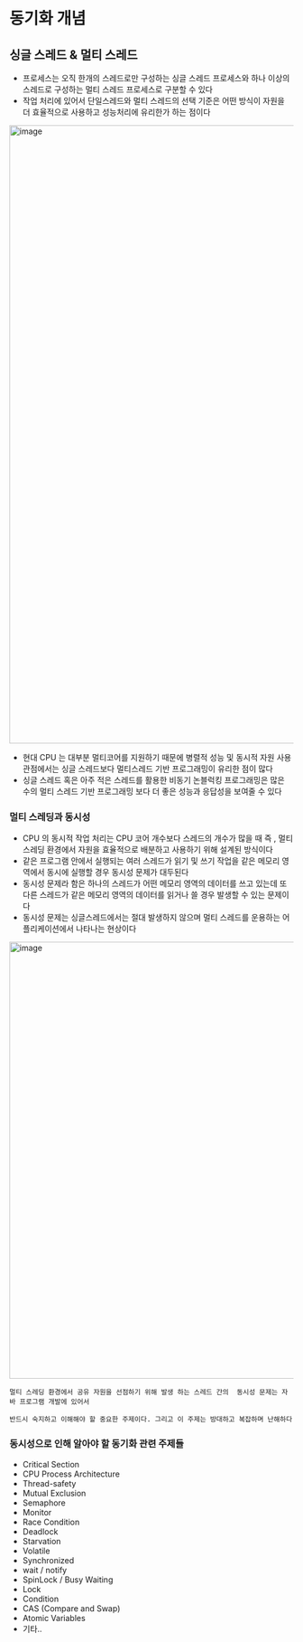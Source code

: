 # 동기화 개념

## 싱글 스레드 & 멀티 스레드

- 프로세스는 오직 한개의 스레드로만 구성하는 싱글 스레드 프로세스와 하나 이상의 스레드로 구성하는 멀티 스레드 프로세스로 구분할 수 있다
- 작업 처리에 있어서 단일스레드와 멀티 스레드의 선택 기준은 어떤 방식이 자원을 더 효율적으로 사용하고 성능처리에 유리한가 하는 점이다

<img width="1094" alt="image" src="https://github.com/saechimdaeki/Dev-Diary/assets/40031858/f9f01d27-3a50-4095-9780-59ccc230e26b">

- 현대 CPU 는 대부분 멀티코어를 지원하기 때문에 병렬적 성능 및 동시적 자원 사용 관점에서는 싱글 스레드보다 멀티스레드 기반 프로그래밍이 유리한 점이 많다
- 싱글 스레드 혹은 아주 적은 스레드를 활용한 비동기 논블럭킹 프로그래밍은 많은 수의 멀티 스레드 기반 프로그래밍 보다 더 좋은 성능과 응답성을 보여줄 수 있다 

### 멀티 스레딩과 동시성

- CPU 의 동시적 작업 처리는 CPU 코어 개수보다 스레드의 개수가 많을 때 즉 , 멀티스레딩 환경에서 자원을 효율적으로 배분하고 사용하기 위해 설계된 방식이다
- 같은 프로그램 안에서 실행되는 여러 스레드가 읽기 및 쓰기 작업을 같은 메모리 영역에서 동시에 실행할 경우 동시성 문제가 대두된다
- 동시성 문제라 함은 하나의 스레드가 어떤 메모리 영역의 데이터를 쓰고 있는데 또 다른 스레드가 같은 메모리 영역의 데이터를 읽거나 쓸 경우 발생할 수 있는 문제이다
- 동시성 문제는 싱글스레드에서는 절대 발생하지 않으며 멀티 스레드를 운용하는 어플리케이션에서 나타나는 현상이다

<img width="773" alt="image" src="https://github.com/saechimdaeki/Dev-Diary/assets/40031858/59bf7788-2bd3-4020-b24e-ef9e72ffb301">

```
멀티 스레딩 환경에서 공유 자원을 선점하기 위해 발생 하는 스레드 간의  동시성 문제는 자바 프로그램 개발에 있어서 

반드시 숙지하고 이해해야 할 중요한 주제이다. 그리고 이 주제는 방대하고 복잡하며 난해하다 
```

### 동시성으로 인해 알아야 할 동기화 관련 주제들
- Critical Section
- CPU Process Architecture
- Thread-safety
- Mutual Exclusion
- Semaphore
- Monitor
- Race Condition
- Deadlock
- Starvation
- Volatile
- Synchronized
- wait / notify
- SpinLock / Busy Waiting
- Lock
- Condition
- CAS (Compare and Swap)
- Atomic Variables
- 기타..